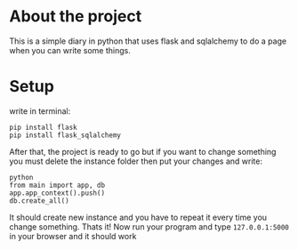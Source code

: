 # About the project

This is a simple diary in python that uses flask and sqlalchemy to do a page when you can write some things.

# Setup 

write in terminal:
```
pip install flask
pip install flask_sqlalchemy
```
After that, the project is ready to go but if you want to change something you must delete the instance folder then put your changes and write:
```
python
from main import app, db
app.app_context().push()
db.create_all()
```
It should create new instance and you have to repeat it every time you change something.
Thats it! Now run your program and type `127.0.0.1:5000` in your browser and it should work
